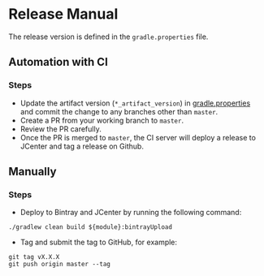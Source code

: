Release Manual
===

The release version is defined in the `gradle.properties` file.

Automation with CI
---

### Steps
- Update the artifact version (`*_artifact_version`) in [gradle.properties](gradle.properties) and commit the change to any branches other than `master`.
- Create a PR from your working branch to `master`.
- Review the PR carefully.
- Once the PR is merged to `master`, the CI server will deploy a release to JCenter and tag a release on Github.

Manually
---

### Steps
- Deploy to Bintray and JCenter by running the following command:

```
./gradlew clean build ${module}:bintrayUpload
```

- Tag and submit the tag to GitHub, for example:

```
git tag vX.X.X
git push origin master --tag

```
